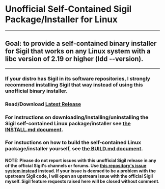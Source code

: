 Unofficial Self-Contained Sigil Package/Installer for Linux
===========================================================

<hr>

## Goal: to provide a self-contained binary installer for Sigil that works on any Linux system with a libc version of 2.19 or higher (ldd --version).

<hr>

### If your distro has Sigil in its software repositories, I strongly recommend installing Sigil that way instead of using this unofficial binary installer.

### Read/Download [Latest Release](https://github.com/dougmassay/pkg-sigil/releases/latest)

### For instructions on downloading/installing/uninstalling the Sigil self-contained Linux package/installer see [the INSTALL.md document](./INSTALL.md).

### For instuctions on how to build the self-contained Linux package/installer yourself, see [the BUILD.md document](./BUILD.md).

#### NOTE: Please do not report issues with this unofficial Sigil release in any of the official Sigil's channels or forums. Use [this repository's issue system instead](https://github.com/dougmassay/pkg-sigil/issues) instead. If your issue is deemed to be a problem with the upstream Sigil code, I will open an upstream issue with the official Sigil myself. Sigil feature requests raised here will be closed without comment.